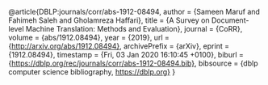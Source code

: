 @article{DBLP:journals/corr/abs-1912-08494,
  author    = {Sameen Maruf and
               Fahimeh Saleh and
               Gholamreza Haffari},
  title     = {A Survey on Document-level Machine Translation: Methods and Evaluation},
  journal   = {CoRR},
  volume    = {abs/1912.08494},
  year      = {2019},
  url       = {http://arxiv.org/abs/1912.08494},
  archivePrefix = {arXiv},
  eprint    = {1912.08494},
  timestamp = {Fri, 03 Jan 2020 16:10:45 +0100},
  biburl    = {https://dblp.org/rec/journals/corr/abs-1912-08494.bib},
  bibsource = {dblp computer science bibliography, https://dblp.org}
}